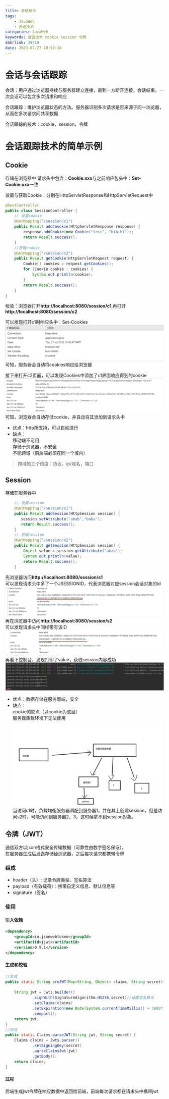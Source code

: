 ```yaml
---
title: 会话技术
tags: 
    - JavaWeb 
    - 会话技术
categories: JavaWeb
keywords: 会话技术 cookie session 令牌
abbrlink: 39418
date: 2023-07-27 10:58:38
---
```

# 会话与会话跟踪
会话：用户通过浏览器持续与服务器建立连接，直到一方断开连接，会话结束。一次会话可以包含多次请求和响应  

会话跟踪：维护浏览器状态的方法。服务器识别多次请求是否来源于同一浏览器，从而在多次请求间共享数据

会话跟踪的技术：cookie，session，令牌

# 会话跟踪技术的简单示例
## Cookie
存储在浏览器中
请求头中包含：**Cookie:xxx**与之前响应包头中：**Set-Cookie:xxx**一致

设置与获取Cookie：分别在HttpServletResponse和HttpServletRequest中
```java
@RestController
public class SessionController {
    // 设置cookie
    @GetMapping("/session/c1")
    public Result addCoookie(HttpServletResponse response) {
        response.addCookie(new Cookie("test", "bibibi"));
        return Result.success();
    }
    //获取cookie
    @GetMapping("/session/c2")
    public Result getCookie(HttpServletRequest request) {
        Cookie[] cookies = request.getCookies();
        for (Cookie cookie : cookies) {
            System.out.println(cookie);
        }
        return Result.success();
    }
}
```
检验：浏览器打开**http://localhost:8080/session/c1**,再打开**http://localhost:8080/session/c2**

可以发现打开c1时响应头中：Set-Cookies
![image](会话技术/image.png)
可知，服务器会自动将cookies响应给浏览器

接下来打开c2页面，可以发现Cookies中添加了c1界面响应得到的cookie
![image2](会话技术/image1.png)
可知，浏览器会自动存储cookie，并自动将其添加到请求头中

* 优点：http所支持，可以自动进行
* 缺点：  
    移动端不可用  
    存储于浏览器，不安全  
    不能跨域（前后端必须在同一个域内）
> 跨域的三个维度：协议，ip/域名，端口

## Session
存储在服务器中
```java
    // 设置session
    @GetMapping("/session/s1")
    public Result addSession(HttpSession session) {
       session.setAttribute("abab","baba");
       return Result.success();
    }
    // 获取session
    @GetMapping("/session/s2")
    public Result getSession(HttpSession session) {
        Object value = session.getAttribute("abab");
        System.out.println(value);
        return Result.success();
    }
```
先浏览器访问**http://localhost:8080/session/s1**  
可以发现请求头中多了一个JSESSIONID，代表浏览器对应session会话对象的id
![image3](会话技术/image3.png)
再在浏览器中访问**http://localhost:8080/session/s2**   
可以发现请求头中同样带有该ID
![image4](会话技术/image4.png)
再看下控制台，发现打印了value，获取session内容成功
![image2](会话技术/image2.png)

* 优点：数据存储在服务器端，安全
* 缺点：  
    cookie的缺点（以cookie为底层）  
    服务器集群环境下无法使用
![image5](会话技术/image5.png)
当访问c1时，负载均衡服务器调配到服务器1，并在其上创建session，但是访问s2时，可能访问到服务器2，3。这时候拿不到session对象。

## 令牌（JWT）
通信双方以json格式安全传输数据（可靠性由数字签名保证）。  
在服务器生成后发送存储给浏览器，之后每次请求都携带令牌
### 组成
* header（头）: 记录令牌类型、签名算法
* payload（有效载荷）：携带自定义信息、默认信息等
* signature（签名）
### 使用
#### 引入依赖
```xml
<dependency>
    <groupId>io.jsonwebtoken</groupId>
    <artifactId>jjwt</artifactId>
    <version>0.9.1</version>
</dependency>
```
#### 生成和校验
```java
//生成
public static String creJWT(Map<String, Object> claims, String secret){

    String jwt = Jwts.builder()
            .signWith(SignatureAlgorithm.HS256,secret)//设置签名算法
            .setClaims(claims)
            .setExpiration(new Date(System.currentTimeMillis() + 3600*1000))
            .compact();
    return jwt;
}
//校验
public static Claims parseJWT(String jwt, String secret) {
    Claims claims = Jwts.parser()
            .setSigningKey(secret)
            .parseClaimsJwt(jwt)
            .getBody();
    return claims;
}
```
#### 过程
后端生成jwt令牌在响应数据中返回给前端，前端每次请求都在请求头中携带jwt